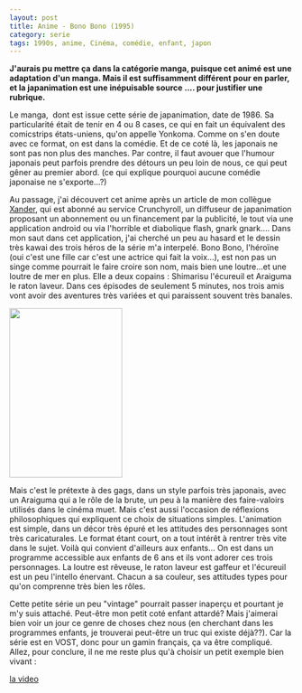 ```yaml
---
layout: post
title: Anime - Bono Bono (1995)
category: serie
tags: 1990s, anime, Cinéma, comédie, enfant, japon
---
```

**J'aurais pu mettre ça dans la catégorie manga, puisque cet animé est une adaptation d'un manga. Mais il est suffisamment différent pour en parler, et la japanimation est une inépuisable source .... pour justifier une rubrique.**

Le manga,  dont est issue cette série de japanimation, date de 1986. Sa particularité était de tenir en 4 ou 8 cases, ce qui en fait un équivalent des comicstrips états-uniens, qu'on appelle Yonkoma. Comme on s'en doute avec ce format, on est dans la comédie. Et de ce coté là, les japonais ne sont pas non plus des manches. Par contre, il faut avouer que l'humour japonais peut parfois prendre des détours un peu loin de nous, ce qui peut gêner au premier abord. (ce qui explique pourquoi aucune comédie japonaise ne s'exporte...?)

Au passage, j'ai découvert cet anime après un article de mon collègue <a href="https://chezxander.wordpress.com">Xander</a>, qui est abonné au service Crunchyroll, un diffuseur de japanimation proposant un abonnement ou un financement par la publicité, le tout via une application android ou via l'horrible et diabolique flash, gnark gnark.... Dans mon saut dans cet application, j'ai cherché un peu au hasard et le dessin très kawai des trois héros de la série m'a interpelé. Bono Bono, l'héroïne (oui c'est une fille car c'est une actrice qui fait la voix...), est non pas un singe comme pourrait le faire croire son nom, mais bien une loutre...et une loutre de mer en plus. Elle a deux copains : Shimarisu l'écureuil et Araiguma le raton laveur. Dans ces épisodes de seulement 5 minutes, nos trois amis vont avoir des aventures très variées et qui paraissent souvent très banales.

<img class="alignleft size-medium wp-image-19109" src="https://cheziceman.files.wordpress.com/2017/04/bonobono.jpg?w=200" alt="" width="200" height="300" />

Mais c'est le prétexte à des gags, dans un style parfois très japonais, avec un Araiguma qui a le rôle de la brute, un peu à la manière des faire-valoirs utilisés dans le cinéma muet. Mais c'est aussi l'occasion de réflexions philosophiques qui expliquent ce choix de situations simples. L'animation est simple, dans un décor très épuré et les attitudes des personnages sont très caricaturales. Le format étant court, on a tout intérêt à rentrer très vite dans le sujet. Voilà qui convient d'ailleurs aux enfants... On est dans un programme accessible aux enfants de 6 ans et ils vont adorer ces trois personnages. La loutre est rêveuse, le raton laveur est gaffeur et l'écureuil est un peu l'intello énervant. Chacun a sa couleur, ses attitudes types pour qu'on comprenne très bien les rôles.

Cette petite série un peu "vintage" pourrait passer inaperçu et pourtant je m'y suis attaché. Peut-être mon petit coté enfant attardé? Mais j'aimerai bien voir un jour ce genre de choses chez nous (en cherchant dans les programmes enfants, je trouverai peut-être un truc qui existe déjà??). Car la série est en VOST, donc pour un gamin français, ça va être compliqué. Allez, pour conclure, il ne me reste plus qu'à choisir un petit exemple bien vivant :

[la video](https://www.youtube.com/watch?v=Hn6fsMELrGY)
